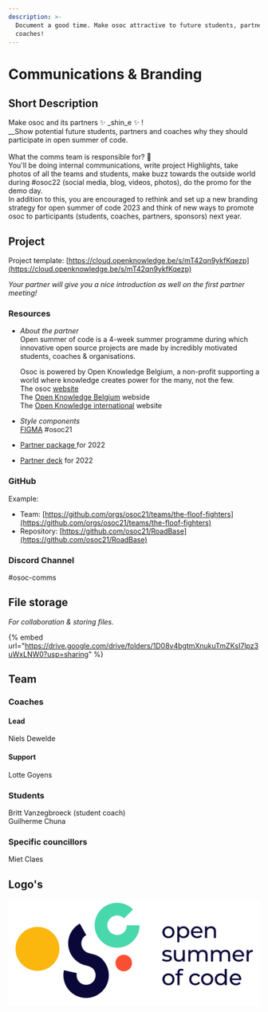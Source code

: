 ```yaml
---
description: >-
  Document a good time. Make osoc attractive to future students, partners and
  coaches!
---
```


# Communications & Branding

## Short Description

Make osoc and its partners ✨ _shin_e ✨ ! \
__Show potential future students, partners and coaches why they should participate in open summer of code.\
\
What the comms team is responsible for? 💪\
You'll be doing internal communications, write project Highlights, take photos of all the teams and students, make buzz towards the outside world during #osoc22 (social media, blog, videos, photos), do the promo for the demo day. \
In addition to this, you are encouraged to rethink and set up a new branding strategy for open summer of code 2023 and think of new ways to promote osoc to participants (students, coaches, partners, sponsors) next year.

## Project

Project template: [https://cloud.openknowledge.be/s/mT42qn9ykfKqezp](https://cloud.openknowledge.be/s/mT42qn9ykfKqezp)

_Your partner will give you a nice introduction as well on the first partner meeting!_

### Resources

*   _About the partner_\
    Open summer of code is a 4-week summer programme during which innovative open source projects are made by incredibly motivated students, coaches & organisations.&#x20;

    Osoc is powered by Open Knowledge Belgium, a non-profit supporting a world where knowledge creates power for the many, not the few.\
    The osoc [website](http://osoc.be)\
    The [Open Knowledge Belgium](http://openknowledge.be) webside\
    The [Open Knowledge international](https://okfn.org) website
* _Style components_\
  [FIGMA](https://www.figma.com/file/94fo7Pl97dmlQxPv4UJkDV/Design-Project-socials-\(Copy\)) #osoc21
* [Partner package ](https://cloud.openknowledge.be/s/BGmKK3GGZSkdGQM)for 2022
* [Partner deck](https://cloud.openknowledge.be/s/4t7kHQ9kzkqAMwz) for 2022

### GitHub

Example:

* Team: [https://github.com/orgs/osoc21/teams/the-floof-fighters](https://github.com/orgs/osoc21/teams/the-floof-fighters)
* Repository: [https://github.com/osoc21/RoadBase](https://github.com/osoc21/RoadBase)

### **Discord Channel**

\#osoc-comms

## File storage

_For collaboration & storing files._&#x20;

{% embed url="https://drive.google.com/drive/folders/1D08v4bgtmXnukuTmZKsI7lpz3uWxLNW0?usp=sharing" %}

## Team

### Coaches

#### Lead

Niels Dewelde

#### Support

Lotte Goyens

### Students

Britt Vanzegbroeck (student coach)\
Guilherme Chuna

### Specific councillors

Miet Claes

## Logo's

![Logo osoc SVG](../.gitbook/assets/logo-osoc.svg)

